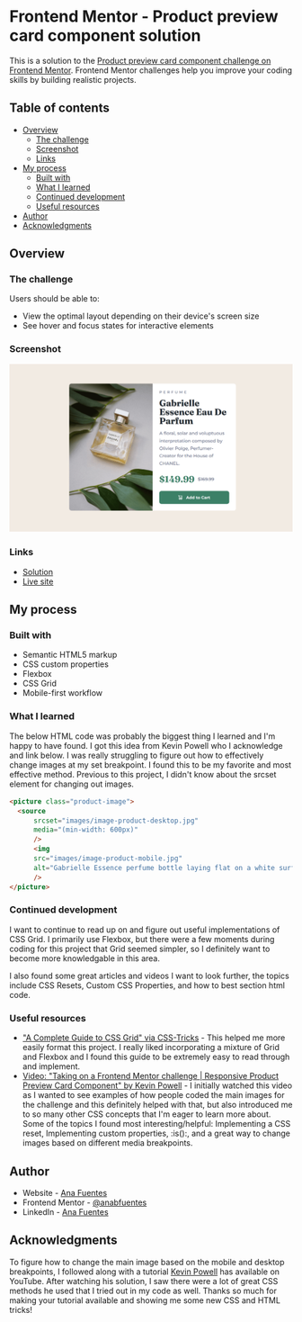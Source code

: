 # Frontend Mentor - Product preview card component solution

This is a solution to the [Product preview card component challenge on Frontend Mentor](https://www.frontendmentor.io/challenges/product-preview-card-component-GO7UmttRfa). Frontend Mentor challenges help you improve your coding skills by building realistic projects. 

## Table of contents

- [Overview](#overview)
  - [The challenge](#the-challenge)
  - [Screenshot](#screenshot)
  - [Links](#links)
- [My process](#my-process)
  - [Built with](#built-with)
  - [What I learned](#what-i-learned)
  - [Continued development](#continued-development)
  - [Useful resources](#useful-resources)
- [Author](#author)
- [Acknowledgments](#acknowledgments)

## Overview

### The challenge

Users should be able to:

- View the optimal layout depending on their device's screen size
- See hover and focus states for interactive elements

### Screenshot

![screenshot of my solution](/images/product-preview-card.png)

### Links

- [Solution](https://github.com/anabfuentes/product-preview-card)
- [Live site](https://anabfuentes.github.io/product-preview-card/)

## My process

### Built with

- Semantic HTML5 markup
- CSS custom properties
- Flexbox
- CSS Grid
- Mobile-first workflow

### What I learned

The below HTML code was probably the biggest thing I learned and I'm happy to have found. I got this idea from Kevin Powell who I acknowledge and link below. I was really struggling to figure out how to effectively change images at my set breakpoint. I found this to be my favorite and most effective method. Previous to this project, I didn't know about the srcset element for changing out images.


```html
<picture class="product-image">
  <source
      srcset="images/image-product-desktop.jpg"
      media="(min-width: 600px)"
      />
      <img
      src="images/image-product-mobile.jpg"
      alt="Gabrielle Essence perfume bottle laying flat on a white surface, surrounded by leafy, green plants"
      />
</picture>
```

### Continued development

I want to continue to read up on and figure out useful implementations of CSS Grid. I primarily use Flexbox, but there were a few moments during coding for this project that Grid seemed simpler, so I definitely want to become more knowledgable in this area.

I also found some great articles and videos I want to look further, the topics include CSS Resets, Custom CSS Properties, and how to best section html code.

### Useful resources

- ["A Complete Guide to CSS Grid" via CSS-Tricks](https://css-tricks.com/snippets/css/complete-guide-grid/) - This helped me more easily format this project. I really liked incorporating a mixture of Grid and Flexbox and I found this guide to be extremely easy to read through and implement.
- [Video: "Taking on a Frontend Mentor challenge | Responsive Product Preview Card Component" by Kevin Powell](https://www.youtube.com/watch?v=B2WL6KkqhLQ) - I initially watched this video as I wanted to see examples of how people coded the main images for the challenge and this definitely helped with that, but also introduced me to so many other CSS concepts that I'm eager to learn more about. Some of the topics I found most interesting/helpful: Implementing a CSS reset, Implementing custom properties, :is():, and a great way to change images based on different media breakpoints.

## Author

- Website - [Ana Fuentes](https://www.anafuentes.com/)
- Frontend Mentor - [@anabfuentes](https://www.frontendmentor.io/profile/anabfuentes)
- LinkedIn - [Ana Fuentes](https://www.linkedin.com/in/anafuentesdeveloper/)

## Acknowledgments

To figure how to change the main image based on the mobile and desktop breakpoints, I followed along with a tutorial [Kevin Powell](https://youtube.com/kevinpowell) has available on YouTube. After watching his solution, I saw there were a lot of great CSS methods he used that I tried out in my code as well. Thanks so much for making your tutorial available and showing me some new CSS and HTML tricks!


